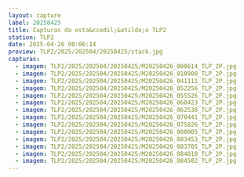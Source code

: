 ```yaml
---
layout: capture
label: 20250425
title: Capturas da esta&ccedil;&atilde;o TLP2
station: TLP2
date: 2025-04-26 00:06:14
preview: TLP2/2025/202504/20250425/stack.jpg
capturas:
  - imagem: TLP2/2025/202504/20250425/M20250426_000614_TLP_2P.jpg
  - imagem: TLP2/2025/202504/20250425/M20250426_010900_TLP_2P.jpg
  - imagem: TLP2/2025/202504/20250425/M20250426_041111_TLP_2P.jpg
  - imagem: TLP2/2025/202504/20250425/M20250426_052256_TLP_2P.jpg
  - imagem: TLP2/2025/202504/20250425/M20250426_055526_TLP_2P.jpg
  - imagem: TLP2/2025/202504/20250425/M20250426_060423_TLP_2P.jpg
  - imagem: TLP2/2025/202504/20250425/M20250426_062538_TLP_2P.jpg
  - imagem: TLP2/2025/202504/20250425/M20250426_070441_TLP_2P.jpg
  - imagem: TLP2/2025/202504/20250425/M20250426_075826_TLP_2P.jpg
  - imagem: TLP2/2025/202504/20250425/M20250426_080005_TLP_2P.jpg
  - imagem: TLP2/2025/202504/20250425/M20250426_083453_TLP_2P.jpg
  - imagem: TLP2/2025/202504/20250425/M20250426_083705_TLP_2P.jpg
  - imagem: TLP2/2025/202504/20250425/M20250426_084018_TLP_2P.jpg
  - imagem: TLP2/2025/202504/20250425/M20250426_084502_TLP_2P.jpg
---
```

